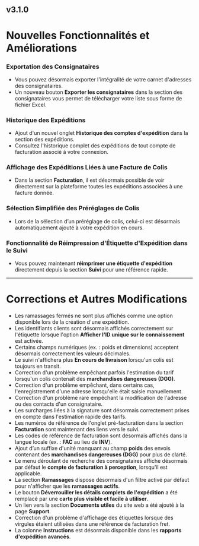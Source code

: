 ## v3.1.0

# Nouvelles Fonctionnalités et Améliorations  

### Exportation des Consignataires  
- Vous pouvez désormais exporter l'intégralité de votre carnet d'adresses des consignataires.  
- Un nouveau bouton **Exporter les consignataires** dans la section des consignataires vous permet de télécharger votre liste sous forme de fichier Excel.  

### Historique des Expéditions  
- Ajout d'un nouvel onglet **Historique des comptes d'expédition** dans la section des expéditions.  
- Consultez l'historique complet des expéditions de tout compte de facturation associé à votre connexion.  

### Affichage des Expéditions Liées à une Facture de Colis  
- Dans la section **Facturation**, il est désormais possible de voir directement sur la plateforme toutes les expéditions associées à une facture donnée.  

### Sélection Simplifiée des Préréglages de Colis  
- Lors de la sélection d’un préréglage de colis, celui-ci est désormais automatiquement ajouté à votre expédition en cours.  

### Fonctionnalité de Réimpression d'Étiquette d'Expédition dans le Suivi  
- Vous pouvez maintenant **réimprimer une étiquette d'expédition** directement depuis la section **Suivi** pour une référence rapide.  

---

# Corrections et Autres Modifications  

- Les ramassages fermés ne sont plus affichés comme une option disponible lors de la création d'une expédition.  
- Les identifiants clients sont désormais affichés correctement sur l'étiquette lorsque l'option **Afficher l'ID unique sur le connaissement** est activée.  
- Certains champs numériques (ex. : poids et dimensions) acceptent désormais correctement les valeurs décimales.  
- Le suivi n'affichera plus **En cours de livraison** lorsqu'un colis est toujours en transit.  
- Correction d'un problème empêchant parfois l'estimation du tarif lorsqu'un colis contenait des **marchandises dangereuses (DGG)**.  
- Correction d'un problème empêchant, dans certains cas, l'enregistrement d'une adresse lorsqu'elle était saisie manuellement.  
- Correction d'un problème rare empêchant la modification de l'adresse ou des contacts d'un consignataire.  
- Les surcharges liées à la signature sont désormais correctement prises en compte dans l'estimation rapide des tarifs.  
- Les numéros de référence de l'onglet pré-facturation dans la section **Facturation** sont maintenant des liens vers le suivi.  
- Les codes de référence de facturation sont désormais affichés dans la langue locale (ex. : **FAC** au lieu de **INV**).  
- Ajout d’un suffixe d'unité manquant au champ **poids** des envois contenant des **marchandises dangereuses (DGG)** pour plus de clarté.  
- Le menu déroulant de recherche des consignataires affiche désormais par défaut le **compte de facturation à perception**, lorsqu'il est applicable.  
- La section **Ramassages** dispose désormais d'un filtre activé par défaut pour n'afficher que les **ramassages actifs**.  
- Le bouton **Déverrouiller les détails complets de l'expédition** a été remplacé par une **carte plus visible et facile à utiliser**.  
- Un lien vers la section **Documents utiles** du site web a été ajouté à la page **Support**.  
- Correction d'un problème d'affichage des étiquettes lorsque des virgules étaient utilisées dans une référence de facturation fret.  
- La colonne **Instructions** est désormais disponible dans les **rapports d'expédition avancés**.  
